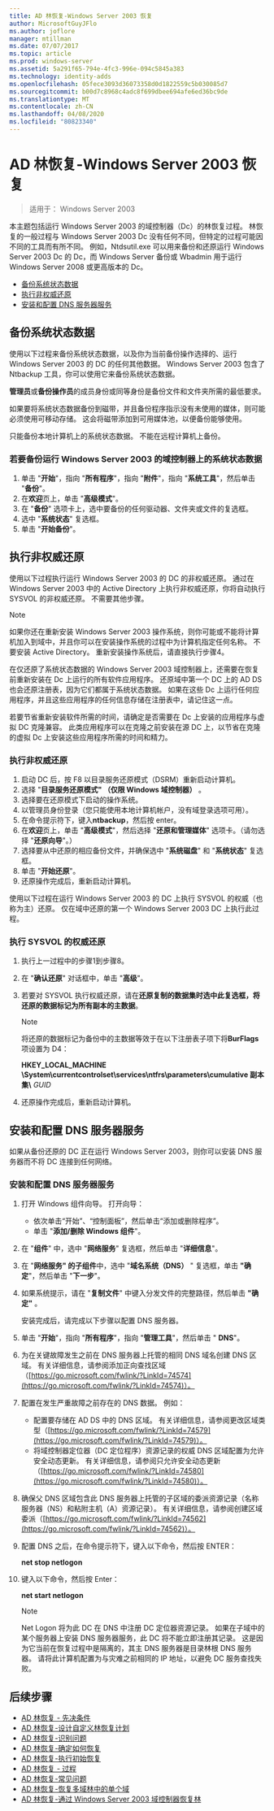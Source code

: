 ```yaml
---
title: AD 林恢复-Windows Server 2003 恢复
author: MicrosoftGuyJFlo
ms.author: joflore
manager: mtillman
ms.date: 07/07/2017
ms.topic: article
ms.prod: windows-server
ms.assetid: 5a291f65-794e-4fc3-996e-094c5845a383
ms.technology: identity-adds
ms.openlocfilehash: 05fece3093d36073358d0d1822559c5b030085d7
ms.sourcegitcommit: b00d7c8968c4adc8f699dbee694afe6ed36bc9de
ms.translationtype: MT
ms.contentlocale: zh-CN
ms.lasthandoff: 04/08/2020
ms.locfileid: "80823340"
---
```

# <a name="ad-forest-recovery---windows-server-2003-recovery"></a>AD 林恢复-Windows Server 2003 恢复

>适用于： Windows Server 2003

本主题包括运行 Windows Server 2003 的域控制器（Dc）的林恢复过程。 林恢复的一般过程与 Windows Server 2003 Dc 没有任何不同，但特定的过程可能因不同的工具而有所不同。 例如，Ntdsutil.exe 可以用来备份和还原运行 Windows Server 2003 Dc 的 Dc，而 Windows Server 备份或 Wbadmin 用于运行 Windows Server 2008 或更高版本的 Dc。  
  
- [备份系统状态数据](#backing-up-the-system-state-data)  
- [执行非权威还原](#performing-a-nonauthoritative-restore)  
- [安装和配置 DNS 服务器服务](#install-and-configure-the-dns-server-service)

## <a name="backing-up-the-system-state-data"></a>备份系统状态数据
使用以下过程来备份系统状态数据，以及你为当前备份操作选择的、运行 Windows Server 2003 的 DC 的任何其他数据。 Windows Server 2003 包含了 Ntbackup 工具，你可以使用它来备份系统状态数据。  
  
**管理员**或**备份操作员**的成员身份或同等身份是备份文件和文件夹所需的最低要求。   
  
如果要将系统状态数据备份到磁带，并且备份程序指示没有未使用的媒体，则可能必须使用可移动存储。 这会将磁带添加到可用媒体池，以便备份能够使用。  
  
只能备份本地计算机上的系统状态数据。 不能在远程计算机上备份。  
  
### <a name="to-back-up-the-system-state-data-on-a-domain-controller-that-runs-windows-server-2003"></a>若要备份运行 Windows Server 2003 的域控制器上的系统状态数据  
  
1. 单击 "**开始**"，指向 "**所有程序**"，指向 "**附件**"，指向 "**系统工具**"，然后单击 "**备份**"。  
2. 在**欢迎**页上，单击 "**高级模式**"。  
3. 在 "**备份**" 选项卡上，选中要备份的任何驱动器、文件夹或文件的复选框。  
4. 选中 "**系统状态**" 复选框。  
5. 单击 "**开始备份**"。  
  
## <a name="performing-a-nonauthoritative-restore"></a>执行非权威还原  

使用以下过程执行运行 Windows Server 2003 的 DC 的非权威还原。 通过在 Windows Server 2003 中的 Active Directory 上执行非权威还原，你将自动执行 SYSVOL 的非权威还原。 不需要其他步骤。  
  
> [!NOTE]
> 如果你还在重新安装 Windows Server 2003 操作系统，则你可能或不能将计算机加入到域中，并且你可以在安装操作系统的过程中为计算机指定任何名称。 不要安装 Active Directory。 重新安装操作系统后，请直接执行步骤4。  
  
在仅还原了系统状态数据的 Windows Server 2003 域控制器上，还需要在恢复前重新安装在 Dc 上运行的所有软件应用程序。 还原域中第一个 DC 上的 AD DS 也会还原注册表，因为它们都属于系统状态数据。 如果在这些 Dc 上运行任何应用程序，并且这些应用程序的任何信息存储在注册表中，请记住这一点。  
  
若要节省重新安装软件所需的时间，请确定是否需要在 Dc 上安装的应用程序与虚拟 DC 克隆兼容。 此类应用程序可以在克隆之前安装在源 DC 上，以节省在克隆的虚拟 Dc 上安装这些应用程序所需的时间和精力。  
  
### <a name="to-perform-a-nonauthoritative-restore"></a>执行非权威还原
  
1. 启动 DC 后，按 F8 以目录服务还原模式（DSRM）重新启动计算机。  
2. 选择 "**目录服务还原模式" （仅限 Windows 域控制器）** 。  
3. 选择要在还原模式下启动的操作系统。  
4. 以管理员身份登录（您只能使用本地计算机帐户，没有域登录选项可用）。  
5. 在命令提示符下，键入**ntbackup**，然后按 enter。  
6. 在**欢迎**页上，单击 "**高级模式**"，然后选择 "**还原和管理媒体**" 选项卡。（请勿选择 "**还原向导**"。）  
7. 选择要从中还原的相应备份文件，并确保选中 "**系统磁盘**" 和 "**系统状态**" 复选框。  
8. 单击 "**开始还原**"。  
9. 还原操作完成后，重新启动计算机。  
  
使用以下过程在运行 Windows Server 2003 的 DC 上执行 SYSVOL 的权威（也称为主）还原。 仅在域中还原的第一个 Windows Server 2003 DC 上执行此过程。  
  
### <a name="to-perform-an-authoritative-restore-of-sysvol"></a>执行 SYSVOL 的权威还原  
  
1. 执行上一过程中的步骤1到步骤8。  
2. 在 "**确认还原**" 对话框中，单击 "**高级**"。  
3. 若要对 SYSVOL 执行权威还原，请在**还原复制的数据集时选中此复选框，将还原的数据标记为所有副本的主数据**。  

   > [!NOTE]
   > 将还原的数据标记为备份中的主数据等效于在以下注册表子项下将**BurFlags**项设置为 D4：  
   >   
   > **HKEY_LOCAL_MACHINE \System\currentcontrolset\services\ntfrs\parameters\cumulative 副本集\\** *GUID*  

4. 还原操作完成后，重新启动计算机。  
  
## <a name="install-and-configure-the-dns-server-service"></a>安装和配置 DNS 服务器服务

如果从备份还原的 DC 正在运行 Windows Server 2003，则你可以安装 DNS 服务器而不将 DC 连接到任何网络。  
  
### <a name="to-install-and-configure-the-dns-server-service"></a>安装和配置 DNS 服务器服务  
  
1. 打开 Windows 组件向导。 打开向导：  

   - 依次单击“开始”、“控制面板”，然后单击“添加或删除程序”。  
   - 单击 "**添加/删除 Windows 组件**"。  

2. 在 "**组件**" 中，选中 "**网络服务**" 复选框，然后单击 "**详细信息**"。  
3. 在 "**网络服务" 的子组件**中，选中 "**域名系统（DNS）** " 复选框，单击 **"确定**"，然后单击 "**下一步**"。  
4. 如果系统提示，请在 "**复制文件**" 中键入分发文件的完整路径，然后单击 **"确定"** 。  

   安装完成后，请完成以下步骤以配置 DNS 服务器。  

5. 单击 "**开始**"，指向 "**所有程序**"，指向 "**管理工具**"，然后单击 " **DNS**"。  
6. 为在关键故障发生之前在 DNS 服务器上托管的相同 DNS 域名创建 DNS 区域。 有关详细信息，请参阅添加正向查找区域（[https://go.microsoft.com/fwlink/?LinkId=74574](https://go.microsoft.com/fwlink/?LinkId=74574)）。  
7. 配置在发生严重故障之前存在的 DNS 数据。 例如：  

   - 配置要存储在 AD DS 中的 DNS 区域。 有关详细信息，请参阅更改区域类型（[https://go.microsoft.com/fwlink/?LinkId=74579](https://go.microsoft.com/fwlink/?LinkId=74579)）。  
   - 将域控制器定位器（DC 定位程序）资源记录的权威 DNS 区域配置为允许安全动态更新。 有关详细信息，请参阅只允许安全动态更新（[https://go.microsoft.com/fwlink/?LinkId=74580](https://go.microsoft.com/fwlink/?LinkId=74580)）。  

8. 确保父 DNS 区域包含此 DNS 服务器上托管的子区域的委派资源记录（名称服务器（NS）和粘附主机（A）资源记录）。 有关详细信息，请参阅创建区域委派（[https://go.microsoft.com/fwlink/?LinkId=74562](https://go.microsoft.com/fwlink/?LinkId=74562)）。  
9. 配置 DNS 之后，在命令提示符下，键入以下命令，然后按 ENTER：  

   **net stop netlogon**

10. 键入以下命令，然后按 Enter：  

    **net start netlogon**

    > [!NOTE]
    > Net Logon 将为此 DC 在 DNS 中注册 DC 定位器资源记录。 如果在子域中的某个服务器上安装 DNS 服务器服务，此 DC 将不能立即注册其记录。 这是因为它当前在恢复过程中是隔离的，其主 DNS 服务器是目录林根 DNS 服务器。 请将此计算机配置为与灾难之前相同的 IP 地址，以避免 DC 服务查找失败。

## <a name="next-steps"></a>后续步骤

- [AD 林恢复 - 先决条件](AD-Forest-Recovery-Prerequisties.md)  
- [AD 林恢复-设计自定义林恢复计划](AD-Forest-Recovery-Devising-a-Plan.md)  
- [AD 林恢复-识别问题](AD-Forest-Recovery-Identify-the-Problem.md)
- [AD 林恢复-确定如何恢复](AD-Forest-Recovery-Determine-how-to-Recover.md)
- [AD 林恢复-执行初始恢复](AD-Forest-Recovery-Perform-initial-recovery.md)  
- [AD 林恢复 - 过程](AD-Forest-Recovery-Procedures.md)  
- [AD 林恢复-常见问题](AD-Forest-Recovery-FAQ.md)  
- [AD 林恢复-恢复多域林中的单个域](AD-Forest-Recovery-Single-Domain-in-Multidomain-Recovery.md)  
- [AD 林恢复-通过 Windows Server 2003 域控制器恢复林](AD-Forest-Recovery-Windows-Server-2003.md) 
